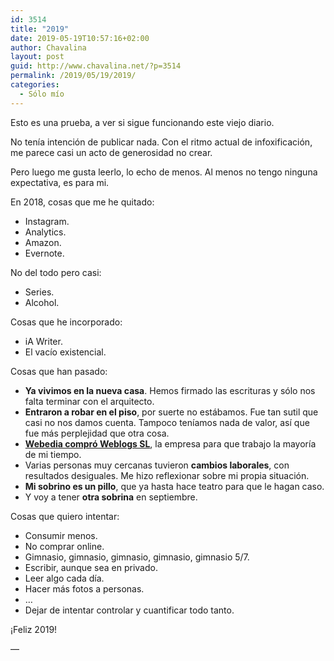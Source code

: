 ```yaml
---
id: 3514
title: "2019"
date: 2019-05-19T10:57:16+02:00
author: Chavalina
layout: post
guid: http://www.chavalina.net/?p=3514
permalink: /2019/05/19/2019/
categories:
  - Sólo mío
---
```

Esto es una prueba, a ver si sigue funcionando este viejo diario.

No tenía intención de publicar nada. Con el ritmo actual de infoxificación, me parece casi un acto de generosidad no crear.

Pero luego me gusta leerlo, lo echo de menos. Al menos no tengo ninguna expectativa, es para mi.

En 2018, cosas que me he quitado:

  * Instagram.
  * Analytics.
  * Amazon.
  * Evernote.

No del todo pero casi:

  * Series.
  * Alcohol.

Cosas que he incorporado:

  * iA Writer.
  * El vacío existencial.

Cosas que han pasado:

  * **Ya vivimos en la nueva casa**. Hemos firmado las escrituras y sólo nos falta terminar con el arquitecto.
  * **Entraron a robar en el piso**, por suerte no estábamos. Fue tan sutil que casi no nos damos cuenta. Tampoco teníamos nada de valor, así que fue más perplejidad que otra cosa.
  * **[Webedia compró Weblogs SL](https://www.weblogssl.com/webedia-y-weblogs-unen-sus-fuerzas-para-convertirse-en-el-player-lider-de-entretenimiento-online-en-espana/)**, la empresa para que trabajo la mayoría de mi tiempo.
  * Varias personas muy cercanas tuvieron **cambios laborales**, con resultados desiguales. Me hizo reflexionar sobre mi propia situación.
  * **Mi sobrino es un pillo**, que ya hasta hace teatro para que le hagan caso.
  * Y voy a tener **otra sobrina** en septiembre.

Cosas que quiero intentar:

  * Consumir menos.
  * No comprar online.
  * Gimnasio, gimnasio, gimnasio, gimnasio, gimnasio 5/7.
  * Escribir, aunque sea en privado.
  * Leer algo cada día.
  * Hacer más fotos a personas.
  * …
  * Dejar de intentar controlar y cuantificar todo tanto.

¡Feliz 2019!

—